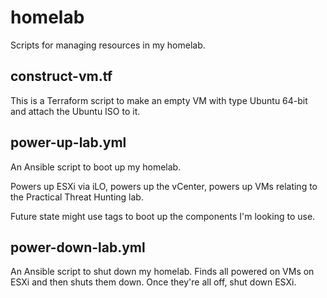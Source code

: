 # homelab
Scripts for managing resources in my homelab.

## construct-vm.tf
This is a Terraform script to make an empty VM with type Ubuntu 64-bit and attach the Ubuntu ISO to it.

## power-up-lab.yml
An Ansible script to boot up my homelab.

Powers up ESXi via iLO, powers up the vCenter, powers up VMs relating to the Practical Threat Hunting lab.

Future state might use tags to boot up the components I'm looking to use.

## power-down-lab.yml
An Ansible script to shut down my homelab. Finds all powered on VMs on ESXi and then shuts them down. Once they're all off, shut down ESXi.

